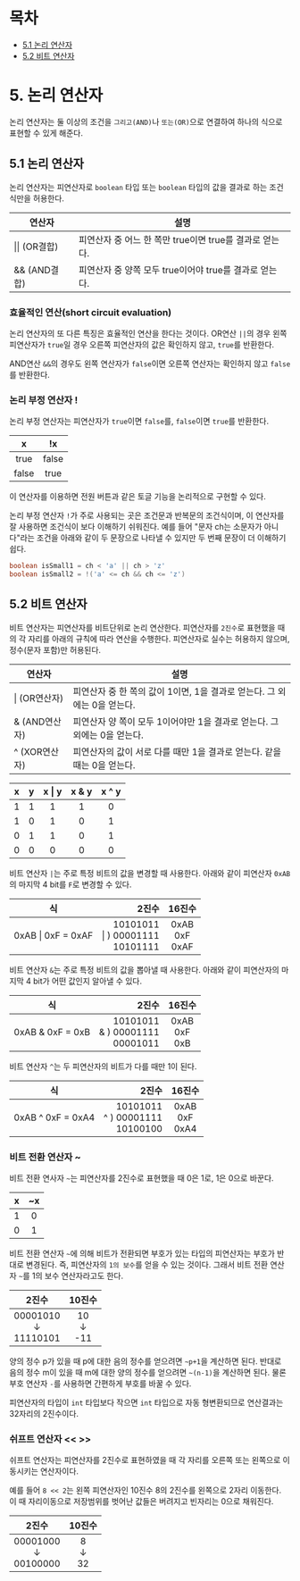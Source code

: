 # 목차

- [5.1 논리 연산자](#51-논리-연산자)
- [5.2 비트 연산자](#52-비트-연산자)

# 5. 논리 연산자

논리 연산자는 둘 이상의 조건을 `그리고(AND)`나 `또는(OR)`으로 연결하여 하나의 식으로 표현할 수 있게 해준다.

## 5.1 논리 연산자

논리 연산자는 피연산자로 `boolean` 타입 또는 `boolean` 타입의 값을 결과로 하는 조건식만을 허용한다.

| 연산자        | 설명                                                    |
| ------------- | ------------------------------------------------------- |
| \|\| (OR결합) | 피연산자 중 어느 한 쪽만 true이면 true를 결과로 얻는다. |
| && (AND결합)  | 피연산자 중 양쪽 모두 true이어야 true를 결과로 얻는다.  |

### 효율적인 연산(short circuit evaluation)

논리 연산자의 또 다른 특징은 효율적인 연산을 한다는 것이다. OR연산 `||`의 경우 왼쪽 피연산자가 `true`일 경우 오른쪽 피연산자의 값은 확인하지 않고, `true`를 반환한다.

AND연산 `&&`의 경우도 왼쪽 연산자가 `false`이면 오른쪽 연산자는 확인하지 않고 `false`를 반환한다.

### 논리 부정 연산자 !

논리 부정 연산자는 피연산자가 `true`이면 `false`를, `false`이면 `true`를 반환한다.

|   x   |  !x   |
| :---: | :---: |
| true  | false |
| false | true  |

이 연산자를 이용하면 전원 버튼과 같은 토글 기능을 논리적으로 구현할 수 있다.

논리 부정 연산자 `!`가 주로 사용되는 곳은 조건문과 반복문의 조건식이며, 이 연산자를 잘 사용하면 조건식이 보다 이해하기 쉬워진다. 예를 들어 "문자 ch는 소문자가 아니다"라는 조건을 아래와 같이 두 문장으로 나타낼 수 있지만 두 번째 문장이 더 이해하기 쉽다.

```Java
boolean isSmall1 = ch < 'a' || ch > 'z'
boolean isSmall2 = !('a' <= ch && ch <= 'z')
```

## 5.2 비트 연산자

비트 연산자는 피연산자를 비트단위로 논리 연산한다. 피연산자를 `2진수`로 표현했을 때의 각 자리를 아래의 규칙에 따라 연산을 수행한다. 피연산자로 실수는 허용하지 않으며, 정수(문자 포함)만 허용된다.

| 연산자        | 설명                                                                     |
| ------------- | ------------------------------------------------------------------------ |
| \| (OR연산자) | 피연산자 중 한 쪽의 값이 1이면, 1을 결과로 얻는다. 그 외에는 0을 얻는다. |
| & (AND연산자) | 피연산자 양 쪽이 모두 1이어야만 1을 결과로 얻는다. 그 외에는 0을 얻는다. |
| ^ (XOR연산자) | 피연산자의 값이 서로 다를 때만 1을 결과로 얻는다. 같을 때는 0을 얻는다.  |

|  x  |  y  | x \| y | x & y | x ^ y |
| :-: | :-: | :----: | :---: | :---: |
|  1  |  1  |   1    |   1   |   0   |
|  1  |  0  |   1    |   0   |   1   |
|  0  |  1  |   1    |   0   |   1   |
|  0  |  0  |   0    |   0   |   0   |

비트 연산자 `|`는 주로 특정 비트의 값을 변경할 때 사용한다. 아래와 같이 피연산자 `0xAB`의 마지막 4 bit를 `F`로 변경할 수 있다.

|         식         |                                 2진수 |       16진수        |
| :----------------: | ------------------------------------: | :-----------------: |
| 0xAB \| 0xF = 0xAF | 10101011<br>\| ) 00001111<br>10101111 | 0xAB<br>0xF<br>0xAF |

비트 연산자 `&`는 주로 특정 비트의 값을 뽑아낼 때 사용한다. 아래와 같이 피연산자의 마지막 4 bit가 어떤 값인지 알아낼 수 있다.

|        식        |                                2진수 |       16진수       |
| :--------------: | -----------------------------------: | :----------------: |
| 0xAB & 0xF = 0xB | 10101011<br>& ) 00001111<br>00001011 | 0xAB<br>0xF<br>0xB |

비트 연산자 `^`는 두 피연산자의 비트가 다를 때만 1이 된다.

|        식         |                                2진수 |       16진수        |
| :---------------: | -----------------------------------: | :-----------------: |
| 0xAB ^ 0xF = 0xA4 | 10101011<br>^ ) 00001111<br>10100100 | 0xAB<br>0xF<br>0xA4 |

### 비트 전환 연산자 ~

비트 전환 연사자 `~`는 피연산자를 2진수로 표현했을 때 0은 1로, 1은 0으로 바꾼다.

|  x  | ~x  |
| :-: | :-: |
|  1  |  0  |
|  0  |  1  |

비트 전환 연산자 `~`에 의해 비트가 전환되면 부호가 있는 타입의 피연산자는 부호가 반대로 변경된다. 즉, 피연산자의 `1의 보수`를 얻을 수 있는 것이다. 그래서 비트 전환 연산자 `~`를 1의 보수 연산자라고도 한다.

|            2진수            |      10진수       |
| :-------------------------: | :---------------: |
| 00001010<br> ↓ <br>11110101 | 10 <br> ↓<br> -11 |

양의 정수 p가 있을 때 p에 대한 음의 정수를 얻으려면 `~p+1`을 계산하면 된다. 반대로 음의 정수 m이 있을 때 m에 대한 양의 정수를 얻으려면 `~(n-1)`을 계산하면 된다. 물론 부호 연산자 `-`를 사용하면 간편하게 부호를 바꿀 수 있다.

피연산자의 타입이 `int` 타입보다 작으면 `int` 타입으로 자동 형변환되므로 연산결과는 32자리의 2진수이다.

### 쉬프트 연산자 << >>

쉬프트 연산자는 피연산자를 2진수로 표현하였을 때 각 자리를 오른쪽 또는 왼쪽으로 이동시키는 연산자이다.

예를 들어 `8 << 2`는 왼쪽 피연산자인 10진수 8의 2진수를 왼쪽으로 2자리 이동한다. 이 때 자리이동으로 저장범위를 벗어난 값들은 버려지고 빈자리는 0으로 채워진다.

|           2진수           |    10진수    |
| :-----------------------: | :----------: |
| 00001000<br>↓<br>00100000 | 8<br>↓<br>32 |
